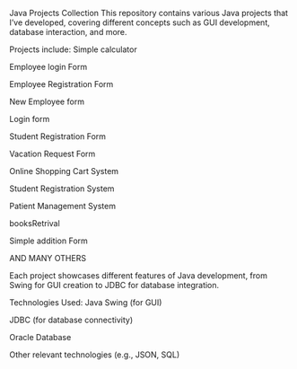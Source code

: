 Java Projects Collection
This repository contains various Java projects that I’ve developed, covering different concepts such as GUI development, database interaction, and more.

Projects include:
Simple calculator

Employee login Form

Employee Registration Form

New Employee form

Login form

Student Registration Form

Vacation Request Form

Online Shopping Cart System

Student Registration System

Patient Management System

booksRetrival

Simple addition Form

AND MANY OTHERS

Each project showcases different features of Java development, from Swing for GUI creation to JDBC for database integration.

Technologies Used:
Java Swing (for GUI)

JDBC (for database connectivity)

Oracle Database

Other relevant technologies (e.g., JSON, SQL)

